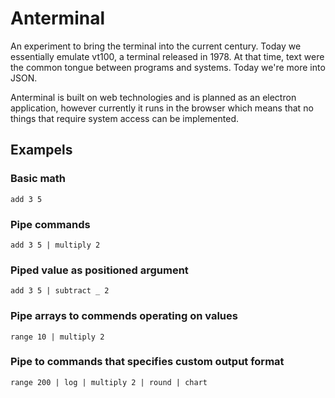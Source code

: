 # Anterminal
An experiment to bring the terminal into the current century.
Today we essentially emulate vt100, a terminal released in 1978. At that time, text were the
common tongue between programs and systems. Today we're more into JSON.

Anterminal is built on web technologies and is planned as an electron application, however currently
it runs in the browser which means that no things that require system access can be implemented.

## Exampels
### Basic math
`add 3 5`

### Pipe commands
`add 3 5 | multiply 2`

### Piped value as positioned argument
`add 3 5 | subtract _ 2`

### Pipe arrays to commends operating on values
`range 10 | multiply 2`

### Pipe to commands that specifies custom output format
`range 200 | log | multiply 2 | round | chart`
